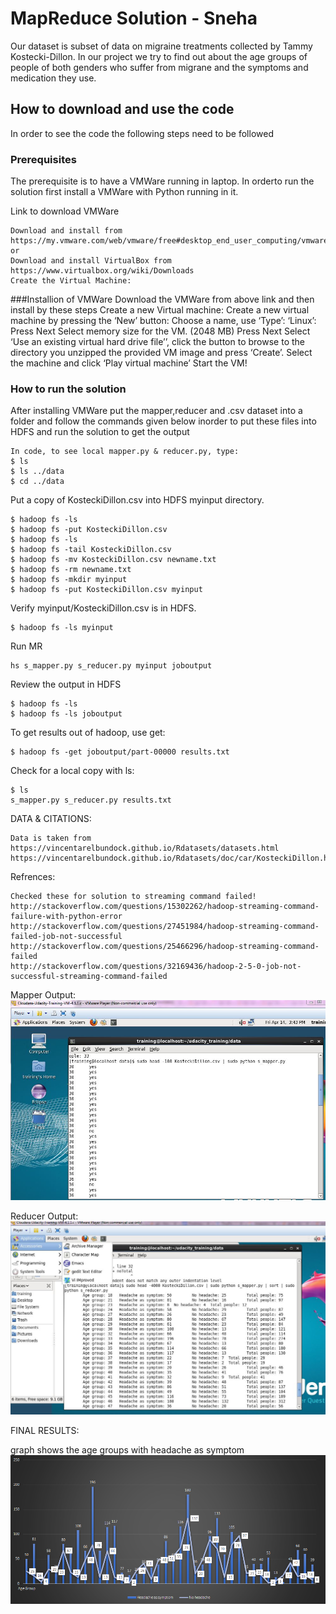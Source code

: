 # MapReduce Solution - Sneha
Our dataset is subset of data on migraine treatments collected by Tammy Kostecki-Dillon. 
In our project we try to find out about the age groups of people of both genders who suffer from migrane and the symptoms and medication they use.
## How to download and use the code
In order to see the code the following steps need to be followed

### Prerequisites
The prerequisite is to have a VMWare running in laptop. In orderto run the solution first install a VMWare with Python running in it.

Link to download VMWare
```
Download and install from https://my.vmware.com/web/vmware/free#desktop_end_user_computing/vmware_player/6_0
or
Download and install VirtualBox from https://www.virtualbox.org/wiki/Downloads
Create the Virtual Machine:
```

###Installion of VMWare
Download the VMWare from above link and then install by these steps
Create a new Virtual machine:
Create a new virtual machine by pressing the ‘New’ button:
Choose a name, use ‘Type’: ‘Linux’:
Press Next
Select memory size for the VM. (2048 MB)
Press Next
Select ‘Use an existing virtual hard drive file’’, click the button to browse to the directory you unzipped the provided VM image and press ‘Create’.
Select the machine and click ‘Play virtual machine’
Start the VM!

### How to run the solution
After installing VMWare put the mapper,reducer and .csv dataset into a folder and follow the commands given below inorder to put these files into HDFS and run the solution to get the output
```
In code, to see local mapper.py & reducer.py, type:
$ ls
$ ls ../data
$ cd ../data
```
Put a copy of KosteckiDillon.csv into HDFS myinput directory.

```
$ hadoop fs -ls
$ hadoop fs -put KosteckiDillon.csv
$ hadoop fs -ls
$ hadoop fs -tail KosteckiDillon.csv
$ hadoop fs -mv KosteckiDillon.csv newname.txt
$ hadoop fs -rm newname.txt
$ hadoop fs -mkdir myinput
$ hadoop fs -put KosteckiDillon.csv myinput
```
Verify myinput/KosteckiDillon.csv is in HDFS.
 
```
$ hadoop fs -ls myinput 
```

Run MR 

```
hs s_mapper.py s_reducer.py myinput joboutput
```

Review the output in HDFS
```
$ hadoop fs -ls
$ hadoop fs -ls joboutput
```
To get results out of hadoop, use get:

``` 
$ hadoop fs -get joboutput/part-00000 results.txt
```

Check for a local copy with ls:
```
$ ls 
s_mapper.py s_reducer.py results.txt
```
DATA & CITATIONS:
```
Data is taken from https://vincentarelbundock.github.io/Rdatasets/datasets.html
https://vincentarelbundock.github.io/Rdatasets/doc/car/KosteckiDillon.html
```

Refrences:
```
Checked these for solution to streaming command failed!
http://stackoverflow.com/questions/15302262/hadoop-streaming-command-failure-with-python-error
http://stackoverflow.com/questions/27451984/hadoop-streaming-command-failed-job-not-successful
http://stackoverflow.com/questions/25466296/hadoop-streaming-command-failed
http://stackoverflow.com/questions/32169436/hadoop-2-5-0-job-not-successful-streaming-command-failed
```

Mapper Output:
![alt tag](https://github.com/snehakc/MapReduce/blob/master/Chiranjeevi%20Sneha%20Kotu/Images/mapperoutput.JPG)

Reducer Output:
![alt tag](https://github.com/snehakc/MapReduce/blob/master/Chiranjeevi%20Sneha%20Kotu/Images/reducerout.JPG)


FINAL RESULTS:

graph shows the age groups with headache as symptom
![alt tag](https://github.com/snehakc/MapReduce/blob/master/Chiranjeevi%20Sneha%20Kotu/Images/OutputGraph.png)





